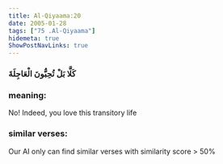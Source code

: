 ```yaml
---
title: Al-Qiyaama:20
date: 2005-01-28
tags: ["75 .Al-Qiyaama"]
hidemeta: true 
ShowPostNavLinks: true 
---
```

### كَلَّا بَلْ تُحِبُّونَ الْعَاجِلَةَ
### meaning: 
No! Indeed, you love this transitory life
### similar verses: 

Our AI only can find similar verses with similarity score > 50% 




